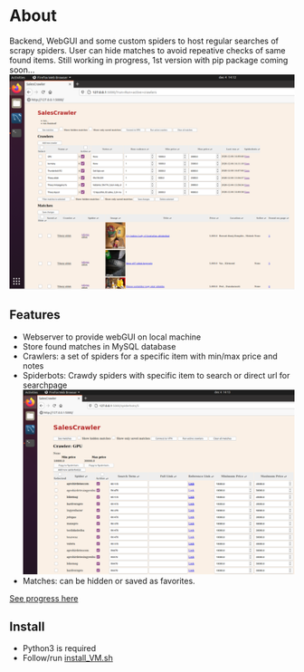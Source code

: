 # About
Backend, WebGUI and some custom spiders to host regular searches of scrapy spiders. User can hide matches to avoid repeative checks of same found items. Still working in progress, 1st version with pip package coming soon...
![Main screen](scmain.png)

## Features
- Webserver to provide webGUI on local machine
- Store found matches in MySQL database
- Crawlers: a set of spiders for a specific item with min/max price and notes
- Spiderbots: Crawdy spiders with specific item to search or direct url for searchpage
![Main screen](scbots.png)
- Matches: can be hidden or saved as favorites. 

[See progress here](https://github.com/otapi/salescrawler/projects/1)


## Install
- Python3 is required
- Follow/run [install_VM.sh](install_VM.sh)
